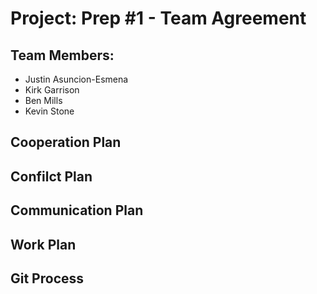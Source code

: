 # Project: Prep #1 - Team Agreement

## Team Members:

- Justin Asuncion-Esmena
- Kirk Garrison
- Ben Mills
- Kevin Stone

## Cooperation Plan

## Confilct Plan

## Communication Plan

## Work Plan

## Git Process
